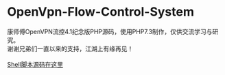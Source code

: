 # OpenVpn-Flow-Control-System
康师傅OpenVPN流控4.1纪念版PHP源码，使用PHP7.3制作，仅供交流学习与研究。<br>
谢谢兄弟们一直以来的支持，江湖上有缘再见！<br><br>
[Shell脚本源码在这里](https://github.com/mengyalei/OpenVpn-kangml4.1)
